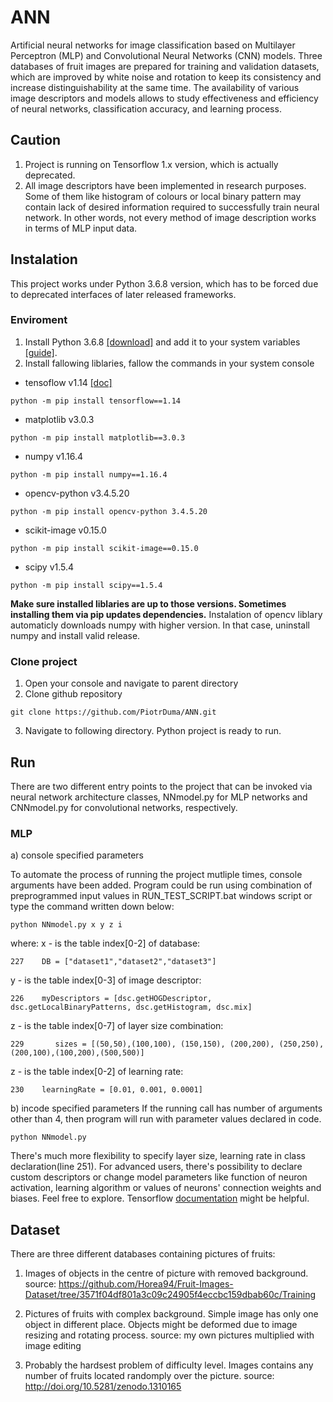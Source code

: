 # ANN

Artificial neural networks for image classification based on Multilayer Perceptron (MLP) and Convolutional Neural Networks (CNN) models. Three databases of fruit images are prepared for training and validation datasets, which are improved by white noise and rotation to keep its consistency and increase distinguishability at the same time. The availability of various image descriptors and models allows to study effectiveness and efficiency of neural networks, classification accuracy, and learning process.

## Caution

1. Project is running on Tensorflow 1.x version, which is actually deprecated.
2. All image descriptors have been implemented in research purposes. Some of them like histogram of colours or local binary pattern may contain lack of desired information required to successfully train neural network. In other words, not every method of image description works in terms of MLP input data.  

## Instalation

This project works under Python 3.6.8 version, which has to be forced due to deprecated interfaces of later released frameworks.

### Enviroment

1. Install Python 3.6.8 [[download]](https://www.python.org/downloads/release/python-368/) and add it to your system variables [[guide]](https://realpython.com/add-python-to-path/).
2. Install fallowing liblaries, fallow the commands in your system console
+ tensoflow v1.14 [[doc]](https://github.com/tensorflow/docs/tree/r1.14/site/en/api_docs)
```
python -m pip install tensorflow==1.14
```
+ matplotlib v3.0.3
```
python -m pip install matplotlib==3.0.3
```
+ numpy v1.16.4
```
python -m pip install numpy==1.16.4
```
+ opencv-python v3.4.5.20
```
python -m pip install opencv-python 3.4.5.20
```
+ scikit-image v0.15.0
```
python -m pip install scikit-image==0.15.0
```
+ scipy v1.5.4
```
python -m pip install scipy==1.5.4
```

**Make sure installed liblaries are up to those versions. Sometimes installing them via pip updates dependencies.** Instalation of opencv liblary automaticly downloads numpy with higher version. In that case, uninstall numpy and install valid release.
   
### Clone project

1. Open your console and navigate to parent directory
2. Clone github repository
```
git clone https://github.com/PiotrDuma/ANN.git
```
3. Navigate to following directory. Python project is ready to run.

## Run

There are two different entry points to the project that can be invoked via neural network architecture classes, NNmodel.py for MLP networks and CNNmodel.py for convolutional networks, respectively.

### MLP

a) console specified parameters

To automate the process of running the project mutliple times, console arguments have been added. Program could be run using combination of preprogrammed input values in RUN_TEST_SCRIPT.bat windows script or type the command written down below:

```
python NNmodel.py x y z i
```
where:
x - is the table index[0-2] of database:
```
227    DB = ["dataset1","dataset2","dataset3"]
```
y - is the table index[0-3] of image descriptor:
```
226    myDescriptors = [dsc.getHOGDescriptor, dsc.getLocalBinaryPatterns, dsc.getHistogram, dsc.mix]
```
z - is the table index[0-7] of layer size combination:
```
229       sizes = [(50,50),(100,100), (150,150), (200,200), (250,250),(200,100),(100,200),(500,500)]
```
z - is the table index[0-2] of learning rate:
```
230    learningRate = [0.01, 0.001, 0.0001]
```

b) incode specified parameters
If the running call has number of arguments other than 4, then program will run with parameter values declared in code.

```
python NNmodel.py
```

There's much more flexibility to specify layer size, learning rate in class declaration(line 251). For advanced users, there's possibility to declare custom descriptors or change model parameters like function of neuron activation, learning algorithm or values of neurons' connection weights and biases. Feel free to explore. Tensorflow [documentation](https://github.com/tensorflow/docs/tree/r1.14/site/en/api_docs) might be helpful.

## Dataset

There are three different databases containing pictures of fruits:

1. Images of objects in the centre of picture with removed background.
  source: https://github.com/Horea94/Fruit-Images-Dataset/tree/3571f04df801a3c09c24905f4eccbc159dbab60c/Training

2. Pictures of fruits with complex background. Simple image has only one object in different place. Objects might be deformed due to image resizing and rotating process. 
  source: my own pictures multiplied with image editing 
  
3. Probably the hardsest problem of difficulty level. Images contains any number of fruits located randomply over the picture.
  source: http://doi.org/10.5281/zenodo.1310165
